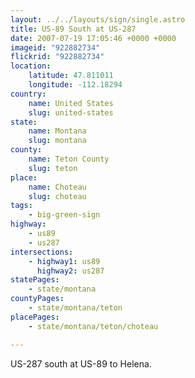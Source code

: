 ```yaml
---
layout: ../../layouts/sign/single.astro
title: US-89 South at US-287
date: 2007-07-19 17:05:46 +0000 +0000
imageid: "922882734"
flickrid: "922882734"
location:
    latitude: 47.811011
    longitude: -112.18294
country:
    name: United States
    slug: united-states
state:
    name: Montana
    slug: montana
county:
    name: Teton County
    slug: teton
place:
    name: Choteau
    slug: choteau
tags:
    - big-green-sign
highway:
    - us89
    - us287
intersections:
    - highway1: us89
      highway2: us287
statePages:
    - state/montana
countyPages:
    - state/montana/teton
placePages:
    - state/montana/teton/choteau

---
```

US-287 south at US-89 to Helena.